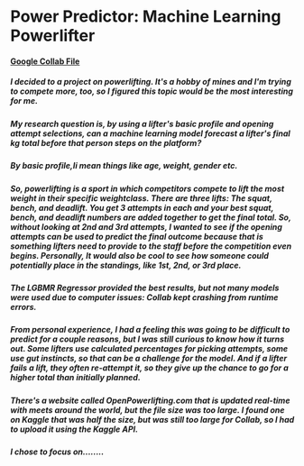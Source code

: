 # Power Predictor: Machine Learning Powerlifter

#### [Google Collab File]([https://github.com/MarkMinia/Project6/blob/main/KAGGLE_TITANIC.ipynb](https://github.com/MarkMinia/Project7/blob/main/Powerlifting_Machine_Learning_Final_KG_Total.ipynb))

##### I decided to a project on powerlifting. It's a hobby of mines and I'm trying to compete more, too, so I figured this topic would be the most interesting for me.

##### My research question is, by using a lifter's basic profile and opening attempt selections, can a machine learning model forecast a lifter's final kg total before that person steps on the platform? 

##### By basic profile,Ii mean things like age, weight, gender etc.

##### So, powerlifting is a sport in which competitors compete to lift the most weight in their specific weightclass. There are three lifts: The squat, bench, and deadlift. You get 3 attempts in each and your best squat, bench, and deadlift numbers are added together to get the final total. So, without looking at 2nd and 3rd attempts, I wanted to see if the opening attempts can be used to predict the final outcome because that is something lifters need to provide to the staff before the competition even begins. Personally, It would also be cool to see how someone could potentially place in the standings, like 1st, 2nd, or 3rd place.

##### The LGBMR Regressor provided the best results, but not many models were used due to computer issues: Collab kept crashing from runtime errors.

##### From personal experience, I had a feeling this was going to be difficult to predict for a couple reasons, but I was still curious to know how it turns out. Some lifters use calculated percentages for picking attempts, some use gut instincts, so that can be a challenge for the model. And if a lifter fails a lift, they often re-attempt it, so they give up the chance to go for a higher total than initially planned. 

##### There's a website called OpenPowerlifting.com that is updated real-time with meets around the world, but the file size was too large. I found one on Kaggle that was half the size, but was still too large for Collab, so I had to upload it using the Kaggle API.

##### I chose to focus on........ 

